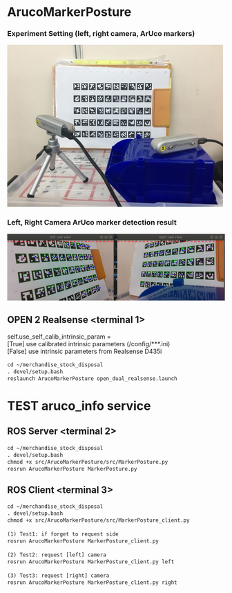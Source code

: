 # ArucoMarkerPosture
### Experiment Setting (left, right camera, ArUco markers)
![Experiment Setting](img/ArucoMarkerPosture_exp_setting.jpg)

### Left, Right Camera ArUco marker detection result
![Detect Result](img/ArucoMarkerPosture_detect_result.png)

## OPEN 2 Realsense <terminal 1>
self.use_self_calib_intrinsic_param =  
[True] use calibrated intrinsic parameters (/config/***.ini)  
[False] use intrinsic parameters from Realsense D435i  

```
cd ~/merchandise_stock_disposal
. devel/setup.bash
roslaunch ArucoMarkerPosture open_dual_realsense.launch
```

# TEST aruco_info service
## ROS Server <terminal 2> 
```
cd ~/merchandise_stock_disposal
. devel/setup.bash
chmod +x src/ArucoMarkerPosture/src/MarkerPosture.py
rosrun ArucoMarkerPosture MarkerPosture.py
```

## ROS Client <terminal 3> 
```
cd ~/merchandise_stock_disposal
. devel/setup.bash
chmod +x src/ArucoMarkerPosture/src/MarkerPosture_client.py

(1) Test1: if forget to request side
rosrun ArucoMarkerPosture MarkerPosture_client.py

(2) Test2: request [left] camera
rosrun ArucoMarkerPosture MarkerPosture_client.py left

(3) Test3: request [right] camera
rosrun ArucoMarkerPosture MarkerPosture_client.py right
```